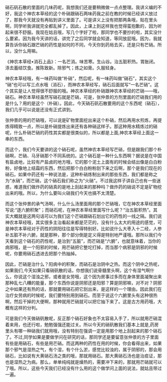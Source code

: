 硝石矾石散的里面的几味药呢，我想我们还是要稍微做一点点整理。我讲义编的不好，我这个神农本草经的这个朴硝跟硝石两味药我之前在教的时候已经讲义放过了，那我今天就没有再贴到讲义里面了。可是讲义上没有把那两条哦，贴在里头啊，同学听我讲就完全都乱掉了。因此，上课上到这样我也觉得蛮抱歉的，因为听起来很不舒服。我现在姑且哦，写几个字好了啦，那同学也不要抄的啦，其实没什么要紧。因为我今天讲的话，讲完了之后同学就会知道，等同放屁哦。因为，我就算告诉你硝石跟芒硝的药性是如何的不同，今天你到药局去买，还是只有芒硝。所以，没什么用嘛。

《神农本草经•消石上品》：一名芒消。味苦寒。生山谷。治五脏积热。胃胀闭。涤去蓄结饮食。推陈致新。除邪气；炼之如膏。久服轻身。

神农本草经哦，有一味药叫做“朴硝”，然后呢，有一味药叫做“硝石”，其实这个 “硝”也可以写三点水哦（消石），而神农本草经写，硝石后面就写“一名芒硝”。这个其实是让人觉得很不舒服的哦。神农本草经的朴硝跟神农本草经的芒硝——哦，硝石。神农本草经虽然写硝石就是芒硝，可是，张仲景的方剂里面的芒硝我们用的是什么？用的是这个（朴硝）。因此，今天硝石矾石散要用的这个东西呢（硝石），我们几乎可以说是还没有正式讲到。

张仲景的用的芒硝哦，可以说是矿物里面挖出来这个朴硝，然后再用水煎炼，再提炼得精致一点，所以是朴硝提炼出来还有各种硝这样子。那这种用水精炼过的硝呢，什么朴硝芒硝的药性其实都是很类似的，所以都是上面,神农本草经上面这一串的东西。

而这个，我们今天要讲的这个硝石呢，虽然神农本草经写芒硝，但是跟我们那个朴硝啊，芒硝、马牙硝那个不同系统的。这个硝石是一种什么东西啊？据说是在中国有盐卤地，比较有产盐卤的地方哦，它的那个泥土上面有的时候会结出像是白白粉粉，好像地上结霜的东西，然后把那个白白粉粉刮下来之后啊，那个是我们现在的硝石。如果中药还有一种说法是，这种朴硝炼制出来的那些东西，我们都是称之为“水硝”，而芒硝，这个硝石我们称之为“火硝”。不过我这样子讲自己也有一些迷惑，难道我们做炸药的硝真的是地上刮起来的那种吗？做炸药的硝说不定是矿物挖出来的哦。所以，为什么要叫火硝我们今天也搞不太清楚。

而这个张仲景的承气汤啊，什么什么汤里面用的那个芒硝哦，它在神农本草经里面写说:“逐六腑积聚”；而硝石呢，在神农本草经里面写什么呢？“治五脏积热”。其实大概就是这两句话可以为我们这个芒硝跟硝石划出它的药性的一线之隔。我们说神农本草经哦，其实很多主治看起来都是茫茫的，没有什么太大的用途的感觉，可是神农本草经对于药性的阴阳往往是写得特别好。比如说什么大枣入十二经，人参补五脏不补六腑，就是那种，那个部分倒是定义得是特别地严谨哦。那所以我们今天看到这个硝石的药性呢，是治到“五脏”，而芒硝是“六腑”，也就意味着，当你的病邪哦，是一个阳邪的时候，用芒硝把它整坨打掉，而当那个病邪是阴邪的时候呢，你要用硝石透进去把那个热抽掉。

因此，芒硝是治什么？阳病中的积聚，而硝石是治阴中之热。而这个阴中之热呢，如果我们,今天如果只看硝矾散的话，你想我们说骨髓里头啊，这个有湿气啊什么，你说这个湿浊之邪，或者是女劳哦，这个因为房事过多而在身体里面凝聚出来那种乱七八糟的能量，那个东西你说是阴邪还是阳邪？算是阴邪嘛，对不对？阴邪之中如果还有热的话，那就要用硝石把它刮出来，是这样的一个理由。因此我们在治疗女劳病的时候呢，我们要特别用到硝石。而至于说这个六腑里头有这种很热啊，然后干掉的大便啊，那种就用芒硝就可以把它抽下来了。这是古方用药哦，大概有这样的分判。

可是我们今天做硝矾散呢，反正那个硝石好象也不太容易入手了，所以就用芒硝混着来用，也还行啦，勉勉强强还能过关。所以今天的硝矾散我们基本上就是,药房里头有哪一种硝我们就用哦，没有特别在强调一定是用那个地上刮起来的那个硝石了。不过,同学如果是要做学问在研究的话，那同学还是要留意张仲景的方子里面有些是用硝石，有些是用芒硝。而这两种的药性在用的时候，你会看得出来，如果那个邪气是湿热之气，有个湿，有个什么淤，感觉比较浊的，属于阴邪的，那会用硝石，比如说有大黄硝石汤之类的哦，那就用硝石。那大黄硝石汤也是治疸证，那也是湿热之为病。那么，单单纯纯就是燥热的，需要冲下来的，那就用芒硝就可以了哦。所以，这些今天我们已经没有什么用的这个做学问上面的说法，就姑且带过一遍。
